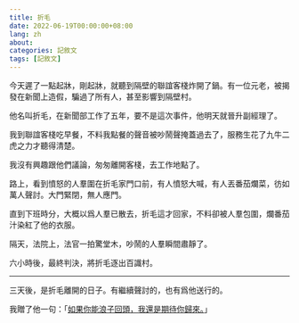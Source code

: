 ```yaml
---
title: 折毛
date: 2022-06-19T00:00:00+08:00
lang: zh
about: 
categories: 記敘文
tags: [記敘文]
---
```

今天遲了一點起牀，剛起牀，就聽到隔壁的聯誼客棧炸開了鍋。有一位元老，被揭發在新聞上造假，騙過了所有人，甚至影響到隔壁村。

他名叫折毛，在新聞部工作了五年，要不是這次事件，他明天就晉升副經理了。

我到聯誼客棧吃早餐，不料我點餐的聲音被吵鬧聲掩蓋過去了，服務生花了九牛二虎之力才聽得清楚。

我沒有興趣跟他們議論，匆匆離開客棧，去工作地點了。

路上，看到憤怒的人羣圍在折毛家門口前，有人憤怒大喊，有人丟番茄爛菜，彷如萬人聲討。大門緊閉，無人應門。

直到下班時分，大概以爲人羣已散去，折毛這才回家，不料卻被人羣包圍，爛番茄汁染紅了他的衣服。

隔天，法院上，法官一拍驚堂木，吵鬧的人羣瞬間肅靜了。

六小時後，最終判決，將折毛逐出百識村。

---

三天後，是折毛離開的日子。有繼續聲討的，也有爲他送行的。

我贈了他一句：「[如果你能浪子回頭，我還是期待你歸來。](https://zh.wikipedia.org/wiki/User_talk:%E6%8A%98%E6%AF%9B#%E6%89%93%E5%8D%A1)」
